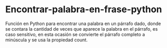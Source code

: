 # Encontrar-palabra-en-frase-python
Función en Python para encontrar una palabra en un párrafo dado, 
donde se contara la cantidad de veces que aparece la
palabra en el párrafo, es caso sensitivo, en esta ocasión se convierte 
el párrafo completo a minúscula y se  usa la propiedad count.

